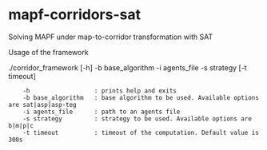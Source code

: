 # mapf-corridors-sat
Solving MAPF under map-to-corridor transformation with SAT


Usage of the framework


./corridor_framework [-h] -b base_algorithm -i agents_file -s strategy [-t timeout]

        -h                  : prints help and exits
        -b base_algorithm   : base algorithm to be used. Available options are sat|asp|asp-teg
        -i agents_file      : path to an agents file
        -s strategy         : strategy to be used. Available options are b|m|p|c
        -t timeout          : timeout of the computation. Default value is 300s
